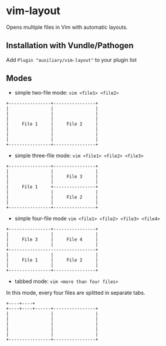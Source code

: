 # vim-layout

Opens multiple files in Vim with automatic layouts. 

Installation with Vundle/Pathogen
---
Add `Plugin "auxiliary/vim-layout"` to your plugin list

Modes
---

- simple two-file mode: `vim <file1> <file2>` 
```
+----------------+----------------+  
|                |                |  
|                |                |
|                |                |
|     File 1     |     File 2     |
|                |                |
|                |                |
|                |                |
+----------------+----------------+
```
- simple three-file mode: `vim <file1> <file2> <file3>`

```
+----------------+----------------+
|                |                |
|                |     File 3     |
|                |                |
|     File 1     +----------------+
|                |                |
|                |     File 2     |
|                |                |
+----------------+----------------+
```

- simple four-file mode `vim <file1> <file2> <file3> <file4>`

```
+----------------+----------------+
|                |                |
|     File 3     |     File 4     |
|                |                |
+---------------------------------+
|                |                |
|     File 1     |     File 2     |
|                |                |
+----------------+----------------+
```

- tabbed mode: `vim <more than four files>`

In this mode, every four files are splitted in separate tabs.

```
+----+----+                        
+----+----+------+----------------+
|                |                |
|                |                |
|                |                |
|                |                |
|                |                |
+----------------+----------------+
```
